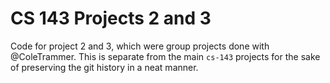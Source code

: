 # CS 143 Projects 2 and 3

Code for project 2 and 3, which were group projects done with @ColeTrammer. This is separate from
the main `cs-143` projects for the sake of preserving the git history in a neat manner.
